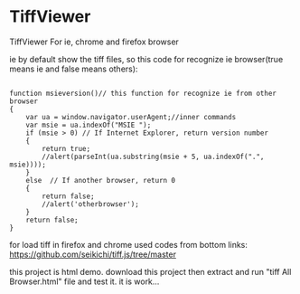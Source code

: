 # TiffViewer
TiffViewer For ie, chrome and firefox browser

ie by default show the tiff files, so this code for recognize ie browser(true means ie and false means others):  

<code>
function msieversion()// this function for recognize ie from other browser  
{  
    var ua = window.navigator.userAgent;//inner commands  
    var msie = ua.indexOf("MSIE ");  
    if (msie > 0) // If Internet Explorer, return version number  
    {
		return true;
        //alert(parseInt(ua.substring(msie + 5, ua.indexOf(".", msie))));
    }  
    else  // If another browser, return 0  
    {  
		return false;  
        //alert('otherbrowser');  
    }  
    return false;
} 
</code>  

for load tiff in firefox and chrome used codes from bottom links:
https://github.com/seikichi/tiff.js/tree/master

this project is  html demo. download this project then extract and run "tiff All Browser.html" file and test it. it is work...
